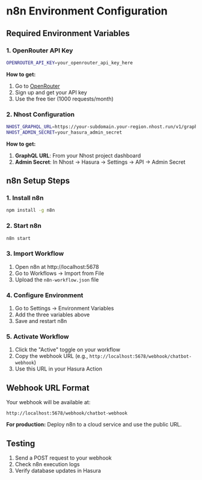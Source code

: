 # n8n Environment Configuration

## Required Environment Variables

### 1. OpenRouter API Key
```bash
OPENROUTER_API_KEY=your_openrouter_api_key_here
```

**How to get:**
1. Go to [OpenRouter](https://openrouter.ai/)
2. Sign up and get your API key
3. Use the free tier (1000 requests/month)

### 2. Nhost Configuration
```bash
NHOST_GRAPHQL_URL=https://your-subdomain.your-region.nhost.run/v1/graphql
NHOST_ADMIN_SECRET=your_hasura_admin_secret
```

**How to get:**
1. **GraphQL URL**: From your Nhost project dashboard
2. **Admin Secret**: In Nhost → Hasura → Settings → API → Admin Secret

## n8n Setup Steps

### 1. Install n8n
```bash
npm install -g n8n
```

### 2. Start n8n
```bash
n8n start
```

### 3. Import Workflow
1. Open n8n at http://localhost:5678
2. Go to Workflows → Import from File
3. Upload the `n8n-workflow.json` file

### 4. Configure Environment
1. Go to Settings → Environment Variables
2. Add the three variables above
3. Save and restart n8n

### 5. Activate Workflow
1. Click the "Active" toggle on your workflow
2. Copy the webhook URL (e.g., `http://localhost:5678/webhook/chatbot-webhook`)
3. Use this URL in your Hasura Action

## Webhook URL Format
Your webhook will be available at:
```
http://localhost:5678/webhook/chatbot-webhook
```

**For production:** Deploy n8n to a cloud service and use the public URL.

## Testing
1. Send a POST request to your webhook
2. Check n8n execution logs
3. Verify database updates in Hasura 